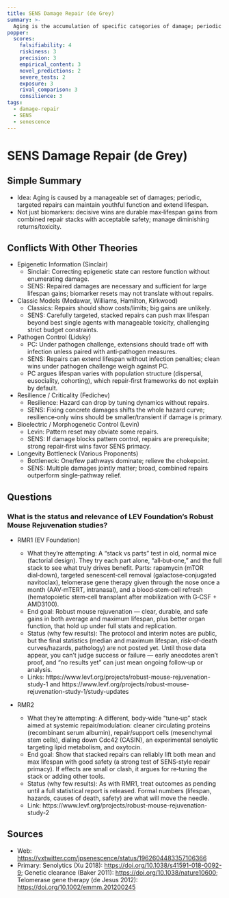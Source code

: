 ```yaml
---
title: SENS Damage Repair (de Grey)
summary: >-
  Aging is the accumulation of specific categories of damage; periodic repair of each category can maintain youthful function without needing to understand all upstream causes.
popper:
  scores:
    falsifiability: 4
    riskiness: 3
    precision: 3
    empirical_content: 3
    novel_predictions: 2
    severe_tests: 2
    exposure: 3
    rival_comparison: 3
    consilience: 3
tags:
  - damage-repair
  - SENS
  - senescence
---
```


# SENS Damage Repair (de Grey)

## Simple Summary

- Idea: Aging is caused by a manageable set of damages; periodic, targeted repairs can maintain youthful function and extend lifespan.
- Not just biomarkers: decisive wins are durable max‑lifespan gains from combined repair stacks with acceptable safety; manage diminishing returns/toxicity.

## Conflicts With Other Theories

<ul>
  <li>Epigenetic Information (Sinclair)
    <ul>
      <li>Sinclair: Correcting epigenetic state can restore function without enumerating damage.</li>
      <li>SENS: Repaired damages are necessary and sufficient for large lifespan gains; biomarker resets may not translate without repairs.</li>
    </ul>
  </li>
  <li>Classic Models (Medawar, Williams, Hamilton, Kirkwood)
    <ul>
      <li>Classics: Repairs should show costs/limits; big gains are unlikely.</li>
      <li>SENS: Carefully targeted, stacked repairs can push max lifespan beyond best single agents with manageable toxicity, challenging strict budget constraints.</li>
    </ul>
  </li>
  <li>Pathogen Control (Lidsky)
    <ul>
      <li>PC: Under pathogen challenge, extensions should trade off with infection unless paired with anti‑pathogen measures.</li>
      <li>SENS: Repairs can extend lifespan without infection penalties; clean wins under pathogen challenge weigh against PC.</li>
      <li>PC argues lifespan varies with population structure (dispersal, eusociality, cohorting), which repair‑first frameworks do not explain by default.</li>
    </ul>
  </li>
  <li>Resilience / Criticality (Fedichev)
    <ul>
      <li>Resilience: Hazard can drop by tuning dynamics without repairs.</li>
      <li>SENS: Fixing concrete damages shifts the whole hazard curve; resilience‑only wins should be smaller/transient if damage is primary.</li>
    </ul>
  </li>
  <li>Bioelectric / Morphogenetic Control (Levin)
    <ul>
      <li>Levin: Pattern reset may obviate some repairs.</li>
      <li>SENS: If damage blocks pattern control, repairs are prerequisite; strong repair‑first wins favor SENS primacy.</li>
    </ul>
  </li>
  <li>Longevity Bottleneck (Various Proponents)
    <ul>
      <li>Bottleneck: One/few pathways dominate; relieve the chokepoint.</li>
      <li>SENS: Multiple damages jointly matter; broad, combined repairs outperform single‑pathway relief.</li>
    </ul>
  </li>
</ul>

## Questions

### What is the status and relevance of LEV Foundation’s Robust Mouse Rejuvenation studies?

- RMR1 (EV Foundation)
  <ul>
    <li>What they’re attempting: A “stack vs parts” test in old, normal mice (factorial design). They try each part alone, “all‑but‑one,” and the full stack to see what truly drives benefit. Parts: rapamycin (mTOR dial‑down), targeted senescent‑cell removal (galactose‑conjugated navitoclax), telomerase gene therapy given through the nose once a month (AAV‑mTERT, intranasal), and a blood‑stem‑cell refresh (hematopoietic stem‑cell transplant after mobilization with G‑CSF + AMD3100).</li>
    <li>End goal: Robust mouse rejuvenation — clear, durable, and safe gains in both average and maximum lifespan, plus better organ function, that hold up under full stats and replication.</li>
    <li>Status (why few results): The protocol and interim notes are public, but the final statistics (median and maximum lifespan, risk‑of‑death curves/hazards, pathology) are not posted yet. Until those data appear, you can’t judge success or failure — early anecdotes aren’t proof, and “no results yet” can just mean ongoing follow‑up or analysis.</li>
    <li>Links: https://www.levf.org/projects/robust-mouse-rejuvenation-study-1 and https://www.levf.org/projects/robust-mouse-rejuvenation-study-1/study-updates</li>
  </ul>

- RMR2
  <ul>
    <li>What they’re attempting: A different, body‑wide “tune‑up” stack aimed at systemic repair/modulation: cleaner circulating proteins (recombinant serum albumin), repair/support cells (mesenchymal stem cells), dialing down Cdc42 (CASIN), an experimental senolytic targeting lipid metabolism, and oxytocin.</li>
    <li>End goal: Show that stacked repairs can reliably lift both mean and max lifespan with good safety (a strong test of SENS‑style repair primacy). If effects are small or clash, it argues for re‑tuning the stack or adding other tools.</li>
    <li>Status (why few results): As with RMR1, treat outcomes as pending until a full statistical report is released. Formal numbers (lifespan, hazards, causes of death, safety) are what will move the needle.</li>
    <li>Link: https://www.levf.org/projects/robust-mouse-rejuvenation-study-2</li>
  </ul>

## Sources

- Web: https://vxtwitter.com/jpsenescence/status/1962604483357106366
- Primary: Senolytics (Xu 2018): https://doi.org/10.1038/s41591-018-0092-9; Genetic clearance (Baker 2011): https://doi.org/10.1038/nature10600; Telomerase gene therapy (de Jesus 2012): https://doi.org/10.1002/emmm.201200245
